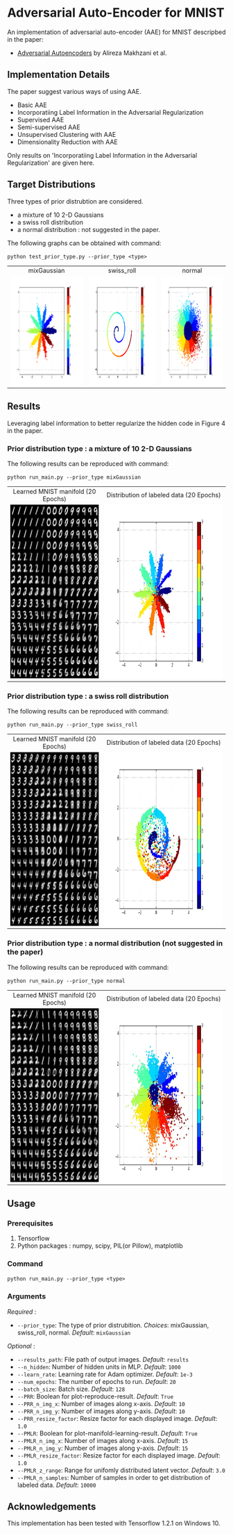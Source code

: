 # Adversarial Auto-Encoder for MNIST
An implementation of adversarial auto-encoder (AAE) for MNIST descripbed in the paper:  
* [Adversarial Autoencoders](https://arxiv.org/abs/1511.05644) by Alireza Makhzani et al.

## Implementation Details
The paper suggest various ways of using AAE.
* Basic AAE
* Incorporatiing Label Information in the Adversarial Regularization
* Supervised AAE
* Semi-supervised AAE
* Unsupervised Clustering with AAE
* Dimensionality Reduction with AAE  

Only results on 'Incorporatiing Label Information in the Adversarial Regularization' are given here.

## Target Distributions

Three types of prior distrubtion are considered.
* a mixture of 10 2-D Gaussians
* a swiss roll distribution
* a normal distribution : not suggested in the paper.

The following graphs can be obtained with command:
```
python test_prior_type.py --prior_type <type>
```
<table align='center'>
<tr align='center'>
<td> mixGaussian </td>
<td> swiss_roll </td>
<td> normal </td>
</tr>
<tr>
<td><img src = 'samples/target_prior_distribution_mixture_of_gaussian.png' height = '250px'>
<td><img src = 'samples/target_prior_distribution_swiss_roll.png' height = '250px'>
<td><img src = 'samples/target_prior_distribution_normal.png' height = '250px'>
</tr>
</table>

## Results

Leveraging label information to better regularize the hidden code in Figure 4 in the paper.

### Prior distribution type : a mixture of 10 2-D Gaussians
The following results can be reproduced with command:  
```
python run_main.py --prior_type mixGaussian
```
<table align='center'>
<tr align='center'>
<td> Learned MNIST manifold (20 Epochs) </td>
<td> Distribution of labeled data (20 Epochs) </td>
</tr>
<tr>
<td><img src = 'samples/mixGaussian/PMLR_epoch_19.jpg' height = '400px'>
<td><img src = 'samples/mixGaussian/PMLR_map_epoch_19.jpg' height = '400px'>
</tr>
</table>

### Prior distribution type : a swiss roll distribution
The following results can be reproduced with command:  
```
python run_main.py --prior_type swiss_roll
```
<table align='center'>
<tr align='center'>
<td> Learned MNIST manifold (20 Epochs) </td>
<td> Distribution of labeled data (20 Epochs) </td>
</tr>
<tr>
<td><img src = 'samples/swiss_roll/PMLR_epoch_19.jpg' height = '400px'>
<td><img src = 'samples/swiss_roll/PMLR_map_epoch_19.jpg' height = '400px'>
</tr>
</table>

### Prior distribution type : a normal distribution (not suggested in the paper)
The following results can be reproduced with command:  
```
python run_main.py --prior_type normal
```
<table align='center'>
<tr align='center'>
<td> Learned MNIST manifold (20 Epochs) </td>
<td> Distribution of labeled data (20 Epochs) </td>
</tr>
<tr>
<td><img src = 'samples/normal/PMLR_epoch_19.jpg' height = '400px'>
<td><img src = 'samples/normal/PMLR_map_epoch_19.jpg' height = '400px'>
</tr>
</table>

## Usage
### Prerequisites
1. Tensorflow
2. Python packages : numpy, scipy, PIL(or Pillow), matplotlib

### Command
```
python run_main.py --prior_type <type>
```

### Arguments
*Required* :  
* `--prior_type`: The type of prior distrubition. *Choices*: mixGaussian, swiss_roll, normal. *Default*: `mixGaussian`

*Optional* :  
* `--results_path`: File path of output images. *Default*: `results`
* `--n_hidden`: Number of hidden units in MLP. *Default*: `1000`
* `--learn_rate`: Learning rate for Adam optimizer. *Default*: `1e-3`
* `--num_epochs`: The number of epochs to run. *Default*: `20`
* `--batch_size`: Batch size. *Default*: `128`
* `--PRR`: Boolean for plot-reproduce-result. *Default*: `True`
* `--PRR_n_img_x`: Number of images along x-axis. *Default*: `10`
* `--PRR_n_img_y`: Number of images along y-axis. *Default*: `10`
* `--PRR_resize_factor`: Resize factor for each displayed image. *Default*: `1.0`
* `--PMLR`: Boolean for plot-manifold-learning-result. *Default*: `True`
* `--PMLR_n_img_x`: Number of images along x-axis. *Default*: `15`
* `--PMLR_n_img_y`: Number of images along y-axis. *Default*: `15`
* `--PMLR_resize_factor`: Resize factor for each displayed image. *Default*: `1.0`
* `--PMLR_z_range`: Range for unifomly distributed latent vector. *Default*: `3.0`
* `--PMLR_n_samples`: Number of samples in order to get distribution of labeled data. *Default*: `10000`

## Acknowledgements
This implementation has been tested with Tensorflow 1.2.1 on Windows 10.
